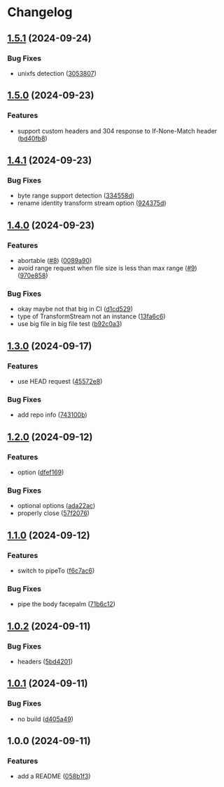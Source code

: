 # Changelog

## [1.5.1](https://github.com/storacha/unixfs-dl/compare/v1.5.0...v1.5.1) (2024-09-24)


### Bug Fixes

* unixfs detection ([3053807](https://github.com/storacha/unixfs-dl/commit/3053807672c5d9b552927d817a683f082f57fe84))

## [1.5.0](https://github.com/storacha/unixfs-dl/compare/v1.4.1...v1.5.0) (2024-09-23)


### Features

* support custom headers and 304 response to If-None-Match header ([bd40fb8](https://github.com/storacha/unixfs-dl/commit/bd40fb8ed927373c9af1852f602bbd5ff6c43827))

## [1.4.1](https://github.com/storacha/unixfs-dl/compare/v1.4.0...v1.4.1) (2024-09-23)


### Bug Fixes

* byte range support detection ([334558d](https://github.com/storacha/unixfs-dl/commit/334558d4b143d0faaed1de2a5916731695823c27))
* rename identity transform stream option ([924375d](https://github.com/storacha/unixfs-dl/commit/924375dd5672571c7b388243b2a8c905de0b5175))

## [1.4.0](https://github.com/storacha/unixfs-dl/compare/v1.3.0...v1.4.0) (2024-09-23)


### Features

* abortable ([#8](https://github.com/storacha/unixfs-dl/issues/8)) ([0089a90](https://github.com/storacha/unixfs-dl/commit/0089a9063d7cf0113d3d28a0194bccb6a72c04ff))
* avoid range request when file size is less than max range ([#9](https://github.com/storacha/unixfs-dl/issues/9)) ([970e858](https://github.com/storacha/unixfs-dl/commit/970e85818e3584d99f527cbb09d0872b09b32455))


### Bug Fixes

* okay maybe not that big in CI ([d1cd529](https://github.com/storacha/unixfs-dl/commit/d1cd5299ff7667cbc5f0b84c23932897e20723f4))
* type of TransformStream not an instance ([13fa6c6](https://github.com/storacha/unixfs-dl/commit/13fa6c6c81d05b4b6e2f14195c5ecef018a6b7df))
* use big file in big file test ([b92c0a3](https://github.com/storacha/unixfs-dl/commit/b92c0a3bfeeb321a00829419caa361d8ba00482e))

## [1.3.0](https://github.com/storacha/unixfs-dl/compare/v1.2.0...v1.3.0) (2024-09-17)


### Features

* use HEAD request ([45572e8](https://github.com/storacha/unixfs-dl/commit/45572e8d5cc0f9e818e8c6de6ec809f308bdb7cd))


### Bug Fixes

* add repo info ([743100b](https://github.com/storacha/unixfs-dl/commit/743100b712fa86606282fb1f347b2ebb7c9aeaa6))

## [1.2.0](https://github.com/storacha/unixfs-dl/compare/v1.1.0...v1.2.0) (2024-09-12)


### Features

* option ([dfef169](https://github.com/storacha/unixfs-dl/commit/dfef169cf2f5011ec2a791231a4abc3572b77605))


### Bug Fixes

* optional options ([ada22ac](https://github.com/storacha/unixfs-dl/commit/ada22ac2cef62059ea6868fb67dcab4b82d3f7db))
* properly close ([57f2076](https://github.com/storacha/unixfs-dl/commit/57f20760547fc3b41ddae1afa03a1154ea72fec0))

## [1.1.0](https://github.com/storacha/unixfs-dl/compare/v1.0.2...v1.1.0) (2024-09-12)


### Features

* switch to pipeTo ([f6c7ac6](https://github.com/storacha/unixfs-dl/commit/f6c7ac688a983e48c18c5a65f4f08165276bff6f))


### Bug Fixes

* pipe the body facepalm ([71b6c12](https://github.com/storacha/unixfs-dl/commit/71b6c12a224b5bf473dccbf83d0a6f2c563deb1c))

## [1.0.2](https://github.com/storacha/unixfs-dl/compare/v1.0.1...v1.0.2) (2024-09-11)


### Bug Fixes

* headers ([5bd4201](https://github.com/storacha/unixfs-dl/commit/5bd4201112bca5ac330e17f7b0e9c98cf1bfb795))

## [1.0.1](https://github.com/storacha/unixfs-dl/compare/v1.0.0...v1.0.1) (2024-09-11)


### Bug Fixes

* no build ([d405a49](https://github.com/storacha/unixfs-dl/commit/d405a49eba6df5467b48184701294a458e4aa673))

## 1.0.0 (2024-09-11)


### Features

* add a README ([058b1f3](https://github.com/storacha/unixfs-dl/commit/058b1f3092fb18b6b27481334d9a06c0c93ed20c))

